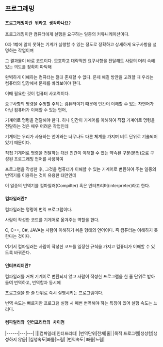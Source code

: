 ## 프로그래밍

### `프로그래밍이란 뭐라고 생각하나요?`

프로그래밍이란 컴퓨터에게 실행을 요구하는 일종의 커뮤니케이션이다.

0과 1밖에 알지 못하는 기계가 실행할 수 있는 정도로 정확하고 상세하게 요구사항을 설명하는 작업이며

그 결과물이 바로 코드이다. 모호하고 대략적인 요구사항을 전달해도 사람의 머리 속에 있는 의도를 정확히 파악해 

완벽하게 이해하는 컴퓨터는 절대 존재할 수 없다. 문제 해결 방안을 고려할 때 우리는 컴퓨터의 입장에서 문제를 바라보아야 한다.

이때 필요한 것이 컴퓨터 사고력이다.

요구사항의 명령을 수행할 주체는 컴퓨터이기 때문에 인간이 이해할 수 있는 자연어가 아닌 컴퓨터가 이해할 수 있는 언어,

기계어로 명령을 전달해야 한다. 허나 인간이 기계어를 이해하여 직접 기계어로 명령을 전달하는 것은 매우 어려운 작업인데

기계어는 우리가 사용하는 언어와는 너무나도 다른 체계를 가지며 비트 단위로 기술되어 있기 때문이다.

직접 기계어로 명령을 전달하는 대신 인간이 이해할 수 있는 약속된 구문(문법)으로 구성된 프로그래밍 언어를 사용하여

프로그램을 작성한 후, 그것을 컴퓨터가 이해할 수 있는 기계어로 변환하여 주는 일종의 번역기를 이용하는 것이 유용한 대안인데

이 일종의 번역기를 컴파일러(Compilter) 혹은 인터프리터(interpreter)라고 한다.

### `컴파일러란?`

컴파일러는 명령어 번역 프로그램이다.

사람이 작성한 코드를 기계어로 옮겨주는 역할을 한다.

C, C++, C#, JAVA는 사람이 이해하기 쉬운 형태의 언어이다. 즉 컴퓨터는 이해하지 못한다는 것이다.

여기서 컴파일러는 사람이 작성한 코드를 일정한 규칙을 가지고 컴퓨터가 이해할 수 있도록 바꿔준다.

### `인터프리터란?`

컴파일러를 거쳐 기계어로 변환되지 않고 사람이 작성한 프로그램을 한 줄 단위로 받아들여 번역하고, 번역함과 동시에

프로그램을 한 줄 단위로 즉시 실행시키는 프로그램이다.

번역 속도는 빠르지만 프로그램 실행 시 매번 번역해야 하는 특징이 있어 실행 속도는 느리다.

### `컴파일러와 인터프리터의 차이점`


|------|---|---|
|||컴파일러|인터프리터|
|번역단위|전체|줄|
|목적 프로그램|생성함|생성하지 않음|
|실행속도|빠름|느림|
|번역속도| 빠름|느림|
